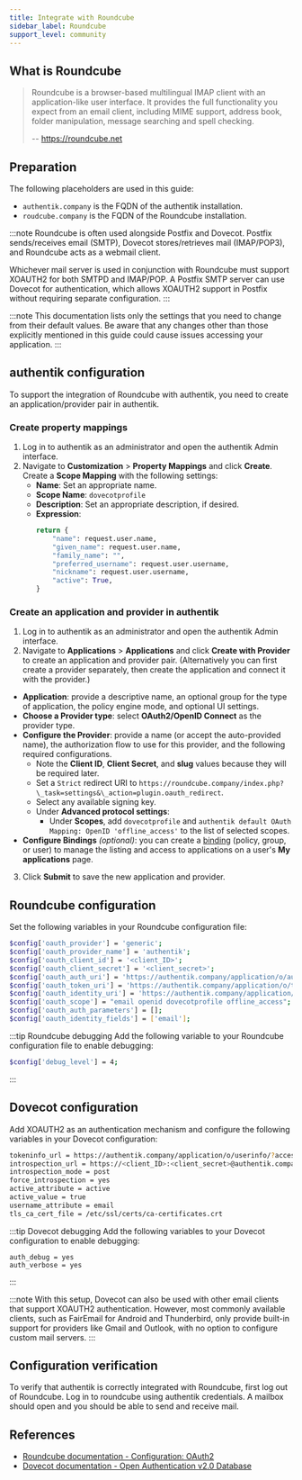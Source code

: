 ```yaml
---
title: Integrate with Roundcube
sidebar_label: Roundcube
support_level: community
---
```


## What is Roundcube

> Roundcube is a browser-based multilingual IMAP client with an application-like user interface. It provides the full functionality you expect from an email client, including MIME support, address book, folder manipulation, message searching and spell checking.
>
> -- https://roundcube.net

## Preparation

The following placeholders are used in this guide:

- `authentik.company` is the FQDN of the authentik installation.
- `roudcube.company` is the FQDN of the Roundcube installation.

:::note
Roundcube is often used alongside Postfix and Dovecot. Postfix sends/receives email (SMTP), Dovecot stores/retrieves mail (IMAP/POP3), and Roundcube acts as a webmail client.

Whichever mail server is used in conjunction with Roundcube must support XOAUTH2 for both SMTPD and IMAP/POP. A Postfix SMTP server can use Dovecot for authentication, which allows XOAUTH2 support in Postfix without requiring separate configuration.
:::

:::note
This documentation lists only the settings that you need to change from their default values. Be aware that any changes other than those explicitly mentioned in this guide could cause issues accessing your application.
:::

## authentik configuration

To support the integration of Roundcube with authentik, you need to create an application/provider pair in authentik.

### Create property mappings

1. Log in to authentik as an administrator and open the authentik Admin interface.
2. Navigate to **Customization** > **Property Mappings** and click **Create**. Create a **Scope Mapping** with the following settings:
    - **Name**: Set an appropriate name.
    - **Scope Name**: `dovecotprofile`
    - **Description**: Set an appropriate description, if desired.
    - **Expression**:
        ```python
        return {
            "name": request.user.name,
            "given_name": request.user.name,
            "family_name": "",
            "preferred_username": request.user.username,
            "nickname": request.user.username,
            "active": True,
        }
        ```

### Create an application and provider in authentik

1. Log in to authentik as an administrator and open the authentik Admin interface.
2. Navigate to **Applications** > **Applications** and click **Create with Provider** to create an application and provider pair. (Alternatively you can first create a provider separately, then create the application and connect it with the provider.)

- **Application**: provide a descriptive name, an optional group for the type of application, the policy engine mode, and optional UI settings.
- **Choose a Provider type**: select **OAuth2/OpenID Connect** as the provider type.
- **Configure the Provider**: provide a name (or accept the auto-provided name), the authorization flow to use for this provider, and the following required configurations.
    - Note the **Client ID**, **Client Secret**, and **slug** values because they will be required later.
    - Set a `Strict` redirect URI to `https://roundcube.company/index.php?\_task=settings&\_action=plugin.oauth_redirect`.
    - Select any available signing key.
    - Under **Advanced protocol settings**:
        - Under **Scopes**, add `dovecotprofile` and `authentik default OAuth Mapping: OpenID 'offline_access'` to the list of selected scopes.
- **Configure Bindings** _(optional)_: you can create a [binding](/docs/add-secure-apps/flows-stages/bindings/) (policy, group, or user) to manage the listing and access to applications on a user's **My applications** page.

3. Click **Submit** to save the new application and provider.

## Roundcube configuration

Set the following variables in your Roundcube configuration file:

```sh title="config/config.inc.php"
$config['oauth_provider'] = 'generic';
$config['oauth_provider_name'] = 'authentik';
$config['oauth_client_id'] = '<client_ID>';
$config['oauth_client_secret'] = '<client_secret>';
$config['oauth_auth_uri'] = 'https://authentik.company/application/o/authorize/';
$config['oauth_token_uri'] = 'https://authentik.company/application/o/token/';
$config['oauth_identity_uri'] = 'https://authentik.company/application/o/userinfo/';
$config['oauth_scope'] = "email openid dovecotprofile offline_access";
$config['oauth_auth_parameters'] = [];
$config['oauth_identity_fields'] = ['email'];
```

:::tip Roundcube debugging
Add the following variable to your Roundcube configuration file to enable debugging:

```sh
$config['debug_level'] = 4;
```

:::

## Dovecot configuration

Add XOAUTH2 as an authentication mechanism and configure the following variables in your Dovecot configuration:

```sh title="/etc/dovecot/dovecot.conf"
tokeninfo_url = https://authentik.company/application/o/userinfo/?access_token=
introspection_url = https://<client_ID>:<client_secret>@authentik.company/application/o/introspect/
introspection_mode = post
force_introspection = yes
active_attribute = active
active_value = true
username_attribute = email
tls_ca_cert_file = /etc/ssl/certs/ca-certificates.crt
```

:::tip Dovecot debugging
Add the following variables to your Dovecot configuration to enable debugging:

```
auth_debug = yes
auth_verbose = yes
```

:::

:::note
With this setup, Dovecot can also be used with other email clients that support XOAUTH2 authentication. However, most commonly available clients, such as FairEmail for Android and Thunderbird, only provide built-in support for providers like Gmail and Outlook, with no option to configure custom mail servers.
:::

## Configuration verification

To verify that authentik is correctly integrated with Roundcube, first log out of Roundcube. Log in to roundcube using authentik credentials. A mailbox should open and you should be able to send and receive mail.

## References

- [Roundcube documentation - Configuration: OAuth2](https://github.com/roundcube/roundcubemail/wiki/Configuration:-OAuth2)
- [Dovecot documentation - Open Authentication v2.0 Database](https://doc.dovecot.org/main/core/config/auth/databases/oauth2.html)
